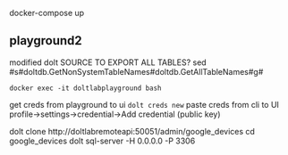 
docker-compose up




## playground2

modified dolt SOURCE TO EXPORT ALL TABLES?
sed #s#doltdb.GetNonSystemTableNames#doltdb.GetAllTableNames#g# 



```
docker exec -it doltlabplayground bash
```
get creds from playground to ui
`dolt creds new`
paste creds from cli to UI profile->settings->credential->Add credential (public key)


dolt clone http://doltlabremoteapi:50051/admin/google_devices
cd google_devices
dolt sql-server -H 0.0.0.0 -P 3306
```
